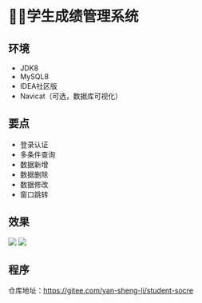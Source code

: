 # 🙎‍♂️学生成绩管理系统

<MyGlobalComponent />

## 环境

- JDK8
- MySQL8
- IDEA社区版
- Navicat（可选，数据库可视化）

## 要点
- 登录认证
- 多条件查询
- 数据新增
- 数据删除
- 数据修改
- 窗口跳转

## 效果
![](http://cdn.qiniu.liyansheng.top/img/20240609005137.png)
![](http://cdn.qiniu.liyansheng.top/typora/image-20240104133353779.png)

## 程序
<PasswordProtected>

仓库地址：https://gitee.com/yan-sheng-li/student-socre

</PasswordProtected>




